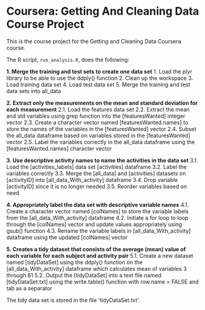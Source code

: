 # Coursera: Getting And Cleaning Data Course Project

This is the course project for the Getting and Cleaning Data Coursera course.

The R script, `run_analysis.R`, does the following:

**1. Merge the training and test sets to create one data set**
    1. Load the plyr library to be able to use the ddply() function
    2. Clean up the workspace
    3. Load training data set
    4. Load test data set
    5. Merge the training and test data sets into all_data

**2. Extract only the measurements on the mean and standard deviation for each measurement**
    2.1. Load the features data set
    2.2. Extract the mean and std variables using grep function into the [featuresWanted] integer vector
    2.3. Create a character vector named [featuresWanted.names] to store the names of the variables in the [featuresWanted] vector
    2.4. Subset the all_data dataframe based on variables stored in the [featuresWanted] vector
    2.5. Label the variables correctly in the all_data dataframe using the [featuresWanted.names] character vector

**3. Use descriptive activity names to name the activities in the data set**
    3.1. Load the [activities_labels] data set [activities] dataframe
    3.2. Label the variables correctly
    3.3. Merge the [all_data] and [activities] datasets on [activityID] into [all_data_With_activity] dataframe
    3.4. Drop variable [activityID] since it is no longer needed
    3.5. Reorder variables based on need

**4. Appropriately label the data set with descriptive variable names**
    4.1. Create a character vector named [colNames] to store the variable labels from the [all_data_With_activity] dataframe
    4.2. Initiate a for loop to loop through the [colNames] vector and update values appropriately using gsub() function
    4.3. Rename the variable labels in [all_data_With_activity] dataframe using the updated [colNames] vector

**5. Creates a tidy dataset that consists of the average (mean) value of each variable for each subject and activity pair**
    5.1. Create a new dataset named [tidyDataSet] using the ddply() function on the [all_data_With_activity] dataframe which calculates mean of variables 3 through 81
    5.2. Output the [tidyDataSet] into a text file named [tidyDataSet.txt] using the write.table() function with row.name = FALSE and tab as a separator

The tidy data set is stored in the file 'tidyDataSet.txt'.
